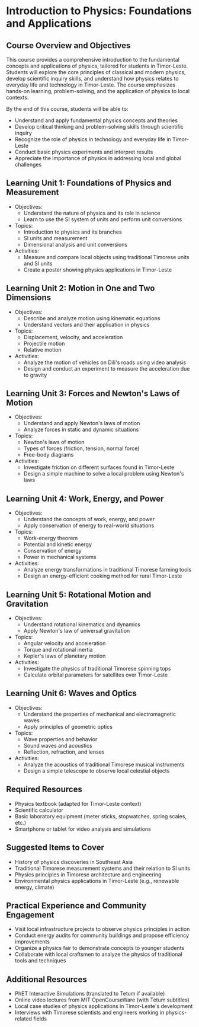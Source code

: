 # Introduction to Physics: Foundations and Applications

## Course Overview and Objectives

This course provides a comprehensive introduction to the fundamental concepts and applications of physics, tailored for students in Timor-Leste. Students will explore the core principles of classical and modern physics, develop scientific inquiry skills, and understand how physics relates to everyday life and technology in Timor-Leste. The course emphasizes hands-on learning, problem-solving, and the application of physics to local contexts.

By the end of this course, students will be able to:
- Understand and apply fundamental physics concepts and theories
- Develop critical thinking and problem-solving skills through scientific inquiry
- Recognize the role of physics in technology and everyday life in Timor-Leste
- Conduct basic physics experiments and interpret results
- Appreciate the importance of physics in addressing local and global challenges

## Learning Unit 1: Foundations of Physics and Measurement
- Objectives:
  * Understand the nature of physics and its role in science
  * Learn to use the SI system of units and perform unit conversions
- Topics:
  * Introduction to physics and its branches
  * SI units and measurement
  * Dimensional analysis and unit conversions
- Activities:
  * Measure and compare local objects using traditional Timorese units and SI units
  * Create a poster showing physics applications in Timor-Leste

## Learning Unit 2: Motion in One and Two Dimensions
- Objectives:
  * Describe and analyze motion using kinematic equations
  * Understand vectors and their application in physics
- Topics:
  * Displacement, velocity, and acceleration
  * Projectile motion
  * Relative motion
- Activities:
  * Analyze the motion of vehicles on Dili's roads using video analysis
  * Design and conduct an experiment to measure the acceleration due to gravity

## Learning Unit 3: Forces and Newton's Laws of Motion
- Objectives:
  * Understand and apply Newton's laws of motion
  * Analyze forces in static and dynamic situations
- Topics:
  * Newton's laws of motion
  * Types of forces (friction, tension, normal force)
  * Free-body diagrams
- Activities:
  * Investigate friction on different surfaces found in Timor-Leste
  * Design a simple machine to solve a local problem using Newton's laws

## Learning Unit 4: Work, Energy, and Power
- Objectives:
  * Understand the concepts of work, energy, and power
  * Apply conservation of energy to real-world situations
- Topics:
  * Work-energy theorem
  * Potential and kinetic energy
  * Conservation of energy
  * Power in mechanical systems
- Activities:
  * Analyze energy transformations in traditional Timorese farming tools
  * Design an energy-efficient cooking method for rural Timor-Leste

## Learning Unit 5: Rotational Motion and Gravitation
- Objectives:
  * Understand rotational kinematics and dynamics
  * Apply Newton's law of universal gravitation
- Topics:
  * Angular velocity and acceleration
  * Torque and rotational inertia
  * Kepler's laws of planetary motion
- Activities:
  * Investigate the physics of traditional Timorese spinning tops
  * Calculate orbital parameters for satellites over Timor-Leste

## Learning Unit 6: Waves and Optics
- Objectives:
  * Understand the properties of mechanical and electromagnetic waves
  * Apply principles of geometric optics
- Topics:
  * Wave properties and behavior
  * Sound waves and acoustics
  * Reflection, refraction, and lenses
- Activities:
  * Analyze the acoustics of traditional Timorese musical instruments
  * Design a simple telescope to observe local celestial objects

## Required Resources
- Physics textbook (adapted for Timor-Leste context)
- Scientific calculator
- Basic laboratory equipment (meter sticks, stopwatches, spring scales, etc.)
- Smartphone or tablet for video analysis and simulations

## Suggested Items to Cover
- History of physics discoveries in Southeast Asia
- Traditional Timorese measurement systems and their relation to SI units
- Physics principles in Timorese architecture and engineering
- Environmental physics applications in Timor-Leste (e.g., renewable energy, climate)

## Practical Experience and Community Engagement
- Visit local infrastructure projects to observe physics principles in action
- Conduct energy audits for community buildings and propose efficiency improvements
- Organize a physics fair to demonstrate concepts to younger students
- Collaborate with local craftsmen to analyze the physics of traditional tools and techniques

## Additional Resources
- PhET Interactive Simulations (translated to Tetum if available)
- Online video lectures from MIT OpenCourseWare (with Tetum subtitles)
- Local case studies of physics applications in Timor-Leste's development
- Interviews with Timorese scientists and engineers working in physics-related fields
